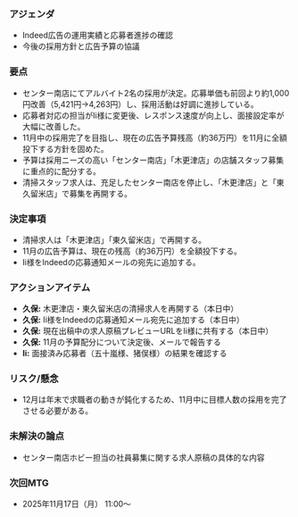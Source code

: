 ### アジェンダ
- Indeed広告の運用実績と応募者進捗の確認
- 今後の採用方針と広告予算の協議

### 要点
- センター南店にてアルバイト2名の採用が決定。応募単価も前回より約1,000円改善（5,421円→4,263円）し、採用活動は好調に進捗している。
- 応募者対応の担当がIi様に変更後、レスポンス速度が向上し、面接設定率が大幅に改善した。
- 11月中の採用完了を目指し、現在の広告予算残高（約36万円）を11月に全額投下する方針を固めた。
- 予算は採用ニーズの高い「センター南店」「木更津店」の店舗スタッフ募集に重点的に配分する。
- 清掃スタッフ求人は、充足したセンター南店を停止し、「木更津店」と「東久留米店」で募集を再開する。

### 決定事項
- 清掃求人は「木更津店」「東久留米店」で再開する。
- 11月の広告予算は、現在の残高（約36万円）を全額投下する。
- Ii様をIndeedの応募通知メールの宛先に追加する。

### アクションアイテム
- **久保:** 木更津店・東久留米店の清掃求人を再開する（本日中）
- **久保:** Ii様をIndeedの応募通知メール宛先に追加する（本日中）
- **久保:** 現在出稿中の求人原稿プレビューURLをIi様に共有する（本日中）
- **久保:** 11月の予算配分について決定後、メールで報告する
- **Ii:** 面接済み応募者（五十嵐様、猪俣様）の結果を確認する

### リスク/懸念
- 12月は年末で求職者の動きが鈍化するため、11月中に目標人数の採用を完了させる必要がある。

### 未解決の論点
- センター南店ホビー担当の社員募集に関する求人原稿の具体的な内容

### 次回MTG
- 2025年11月17日（月） 11:00〜